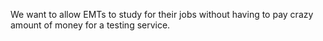 We want to allow EMTs to study for their jobs without having to pay crazy amount of money for a testing service.
